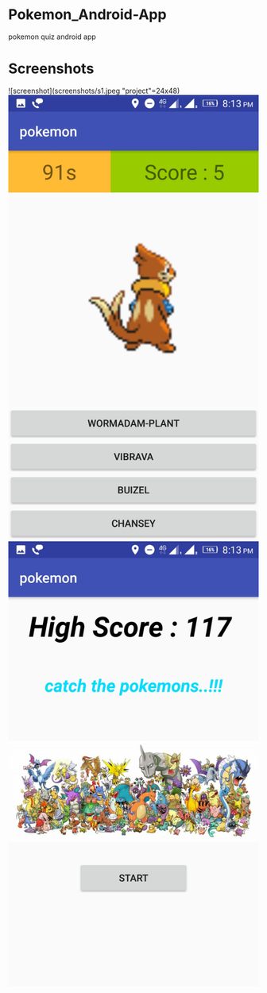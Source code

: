 # Pokemon_Android-App
pokemon quiz android app

# Screenshots
![screenshot](screenshots/s1.jpeg "project"=24x48)
![screenshot](screenshots/s2.jpeg "project")
![screenshot](screenshots/s3.jpeg "project")
